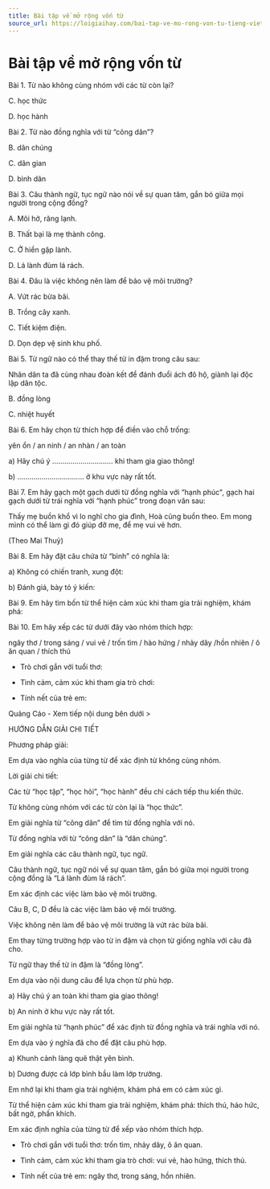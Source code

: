 ```yaml
---
title: Bài tập về mở rộng vốn từ
source_url: https://loigiaihay.com/bai-tap-ve-mo-rong-von-tu-tieng-viet-5-a186995.html
---
```


# Bài tập về mở rộng vốn từ

Bài 1. Từ nào không cùng nhóm với các từ còn lại?

C. học thức

D. học hành

Bài 2. Từ nào đồng nghĩa với từ “công dân”?

B. dân chúng

C. dân gian

D. bình dân

Bài 3. Câu thành ngữ, tục ngữ nào nói về sự quan tâm, gắn bó giữa mọi người trong cộng đồng?

A. Môi hở, răng lạnh.

B. Thất bại là mẹ thành công.

C. Ở hiền gặp lành.

D. Lá lành đùm lá rách.

Bài 4. Đâu là việc không nên làm để bảo vệ môi trường?

A. Vứt rác bừa bãi.

B. Trồng cây xanh.

C. Tiết kiệm điện.

D. Dọn dẹp vệ sinh khu phố.

Bài 5. Từ ngữ nào có thể thay thế từ in đậm trong câu sau:

Nhân dân ta đã cùng nhau đoàn kết để đánh đuổi ách đô hộ, giành lại độc lập dân tộc.

B. đồng lòng

C. nhiệt huyết

Bài 6. Em hãy chọn từ thích hợp để điền vào chỗ trống:

yên ổn / an ninh / an nhàn / an toàn

a) Hãy chú ý ………………………… khi tham gia giao thông!

b) …………………………… ở khu vực này rất tốt.

Bài 7. Em hãy gạch một gạch dưới từ đồng nghĩa với “hạnh phúc", gạch hai gạch dưới từ trái nghĩa với “hạnh phúc” trong đoạn văn sau:

Thấy mẹ buồn khổ vì lo nghĩ cho gia đình, Hoà cũng buồn theo. Em mong mình có thể làm gì đó giúp đỡ mẹ, để mẹ vui vẻ hơn.

(Theo Mai Thuỷ)

Bài 8. Em hãy đặt câu chứa từ “bình” có nghĩa là:

a) Không có chiến tranh, xung đột:

b) Đánh giá, bày tỏ ý kiến:

Bài 9. Em hãy tìm bốn từ thể hiện cảm xúc khi tham gia trải nghiệm, khám phá:

Bài 10. Em hãy xếp các từ dưới đây vào nhóm thích hợp:

ngây thơ / trong sáng / vui vẻ / trốn tìm / hào hứng / nhảy dây /hồn nhiên / ô ăn quan / thích thú

- Trò chơi gắn với tuổi thơ:

- Tình cảm, cảm xúc khi tham gia trò chơi:

- Tính nết của trẻ em:

Quảng Cáo - Xem tiếp nội dung bên dưới >

HƯỚNG DẪN GIẢI CHI TIẾT

Phương pháp giải:

Em dựa vào nghĩa của từng từ để xác định từ không cùng nhóm.

Lời giải chi tiết:

Các từ “học tập”, “học hỏi”, “học hành” đều chỉ cách tiếp thu kiến thức.

Từ không cùng nhóm với các từ còn lại là “học thức”.

Em giải nghĩa từ “công dân” để tìm từ đồng nghĩa với nó.

Từ đồng nghĩa với từ “công dân” là “dân chúng”.

Em giải nghĩa các câu thành ngữ, tục ngữ.

Câu thành ngữ, tục ngữ nói về sự quan tâm, gắn bó giữa mọi người trong cộng đồng là “Lá lành đùm lá rách”.

Em xác định các việc làm bảo vệ môi trường.

Câu B, C, D đều là các việc làm bảo vệ môi trường.

Việc không nên làm để bảo vệ môi trường là vứt rác bừa bãi.

Em thay từng trường hợp vào từ in đậm và chọn từ giống nghĩa với câu đã cho.

Từ ngữ thay thế từ in đậm là “đồng lòng”.

Em dựa vào nội dung câu để lựa chọn từ phù hợp.

a) Hãy chú ý an toàn khi tham gia giao thông!

b) An ninh ở khu vực này rất tốt.

Em giải nghĩa từ “hạnh phúc” để xác định từ đồng nghĩa và trái nghĩa với nó.

Em dựa vào ý nghĩa đã cho để đặt câu phù hợp.

a) Khunh cảnh làng quê thật yên bình.

b) Dương được cả lớp bình bầu làm lớp trưởng.

Em nhớ lại khi tham gia trải nghiệm, khám phá em có cảm xúc gì.

Từ thể hiện cảm xúc khi tham gia trải nghiệm, khám phá: thích thú, háo hức, bất ngờ, phấn khích.

Em xác định nghĩa của từng từ để xếp vào nhóm thích hợp.

- Trò chơi gắn với tuổi thơ: trốn tìm, nhảy dây, ô ăn quan.

- Tình cảm, cảm xúc khi tham gia trò chơi: vui vẻ, hào hứng, thích thú.

- Tính nết của trẻ em: ngây thơ, trong sáng, hồn nhiên.